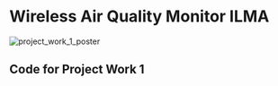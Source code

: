 # Wireless Air Quality Monitor ILMA

![project_work_1_poster](https://user-images.githubusercontent.com/59625852/120098714-2bb0b200-c140-11eb-8f4f-bad13e8e7ebc.jpg)
 
## Code for Project Work 1
